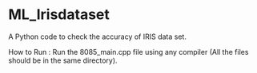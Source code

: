 # ML_Irisdataset
A Python code to check the accuracy of IRIS data set.

How to Run :
Run the 8085_main.cpp file using any compiler (All the files should be in the same directory).
